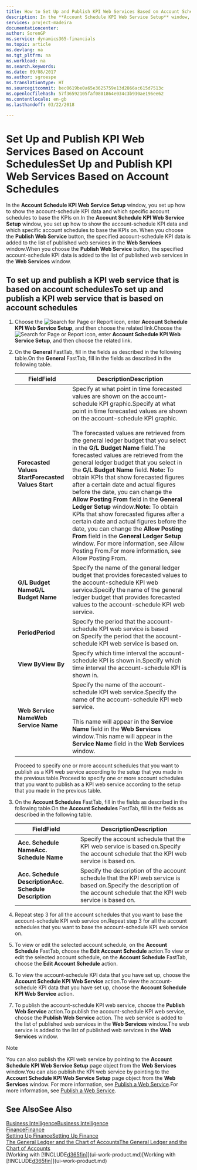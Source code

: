 ```yaml
---
title: How to Set Up and Publish KPI Web Services Based on Account Schedules | Microsoft Docs
description: In the **Account Schedule KPI Web Service Setup** window, you set up how to show the account-schedule KPI data and which specific account schedules to base the KPIs on.
services: project-madeira
documentationcenter: 
author: SorenGP
ms.service: dynamics365-financials
ms.topic: article
ms.devlang: na
ms.tgt_pltfrm: na
ms.workload: na
ms.search.keywords: 
ms.date: 09/08/2017
ms.author: sgroespe
ms.translationtype: HT
ms.sourcegitcommit: bec0619be0a65e3625759e13d2866ac615d7513c
ms.openlocfilehash: 57f36592105faf0801864e034c3b930ae196ee62
ms.contentlocale: en-gb
ms.lasthandoff: 03/22/2018

---
```

# <a name="set-up-and-publish-kpi-web-services-based-on-account-schedules"></a><span data-ttu-id="484f7-103">Set Up and Publish KPI Web Services Based on Account Schedules</span><span class="sxs-lookup"><span data-stu-id="484f7-103">Set Up and Publish KPI Web Services Based on Account Schedules</span></span>
<span data-ttu-id="484f7-104">In the **Account Schedule KPI Web Service Setup** window, you set up how to show the account-schedule KPI data and which specific account schedules to base the KPIs on.</span><span class="sxs-lookup"><span data-stu-id="484f7-104">In the **Account Schedule KPI Web Service Setup** window, you set up how to show the account-schedule KPI data and which specific account schedules to base the KPIs on.</span></span> <span data-ttu-id="484f7-105">When you choose the **Publish Web Service** button, the specified account-schedule KPI data is added to the list of published web services in the **Web Services** window.</span><span class="sxs-lookup"><span data-stu-id="484f7-105">When you choose the **Publish Web Service** button, the specified account-schedule KPI data is added to the list of published web services in the **Web Services** window.</span></span>  

## <a name="to-set-up-and-publish-a-kpi-web-service-that-is-based-on-account-schedules"></a><span data-ttu-id="484f7-106">To set up and publish a KPI web service that is based on account schedules</span><span class="sxs-lookup"><span data-stu-id="484f7-106">To set up and publish a KPI web service that is based on account schedules</span></span>  

1.  <span data-ttu-id="484f7-107">Choose the ![Search for Page or Report](media/ui-search/search_small.png "Search for Page or Report icon") icon, enter **Account Schedule KPI Web Service Setup**, and then choose the related link.</span><span class="sxs-lookup"><span data-stu-id="484f7-107">Choose the ![Search for Page or Report](media/ui-search/search_small.png "Search for Page or Report icon") icon, enter **Account Schedule KPI Web Service Setup**, and then choose the related link.</span></span>  
2.  <span data-ttu-id="484f7-108">On the **General** FastTab, fill in the fields as described in the following table.</span><span class="sxs-lookup"><span data-stu-id="484f7-108">On the **General** FastTab, fill in the fields as described in the following table.</span></span>  

    |<span data-ttu-id="484f7-109">Field</span><span class="sxs-lookup"><span data-stu-id="484f7-109">Field</span></span>|<span data-ttu-id="484f7-110">Description</span><span class="sxs-lookup"><span data-stu-id="484f7-110">Description</span></span>|  
    |---------------------------------|---------------------------------------|  
    |<span data-ttu-id="484f7-111">**Forecasted Values Start**</span><span class="sxs-lookup"><span data-stu-id="484f7-111">**Forecasted Values Start**</span></span>|<span data-ttu-id="484f7-112">Specify at what point in time forecasted values are shown on the account-schedule KPI graphic.</span><span class="sxs-lookup"><span data-stu-id="484f7-112">Specify at what point in time forecasted values are shown on the account-schedule KPI graphic.</span></span><br /><br /> <span data-ttu-id="484f7-113">The forecasted values are retrieved from the general ledger budget that you select in the **G/L Budget Name** field.</span><span class="sxs-lookup"><span data-stu-id="484f7-113">The forecasted values are retrieved from the general ledger budget that you select in the **G/L Budget Name** field.</span></span> <span data-ttu-id="484f7-114">**Note:**  To obtain KPIs that show forecasted figures after a certain date and actual figures before the date, you can change the **Allow Posting From** field in the **General Ledger Setup** window.</span><span class="sxs-lookup"><span data-stu-id="484f7-114">**Note:**  To obtain KPIs that show forecasted figures after a certain date and actual figures before the date, you can change the **Allow Posting From** field in the **General Ledger Setup** window.</span></span> <span data-ttu-id="484f7-115">For more information, see Allow Posting From.</span><span class="sxs-lookup"><span data-stu-id="484f7-115">For more information, see Allow Posting From.</span></span>|  
    |<span data-ttu-id="484f7-116">**G/L Budget Name**</span><span class="sxs-lookup"><span data-stu-id="484f7-116">**G/L Budget Name**</span></span>|<span data-ttu-id="484f7-117">Specify the name of the general ledger budget that provides forecasted values to the account-schedule KPI web service.</span><span class="sxs-lookup"><span data-stu-id="484f7-117">Specify the name of the general ledger budget that provides forecasted values to the account-schedule KPI web service.</span></span>|  
    |<span data-ttu-id="484f7-118">**Period**</span><span class="sxs-lookup"><span data-stu-id="484f7-118">**Period**</span></span>|<span data-ttu-id="484f7-119">Specify the period that the account-schedule KPI web service is based on.</span><span class="sxs-lookup"><span data-stu-id="484f7-119">Specify the period that the account-schedule KPI web service is based on.</span></span>|  
    |<span data-ttu-id="484f7-120">**View By**</span><span class="sxs-lookup"><span data-stu-id="484f7-120">**View By**</span></span>|<span data-ttu-id="484f7-121">Specify which time interval the account-schedule KPI is shown in.</span><span class="sxs-lookup"><span data-stu-id="484f7-121">Specify which time interval the account-schedule KPI is shown in.</span></span>|  
    |<span data-ttu-id="484f7-122">**Web Service Name**</span><span class="sxs-lookup"><span data-stu-id="484f7-122">**Web Service Name**</span></span>|<span data-ttu-id="484f7-123">Specify the name of the account-schedule KPI web service.</span><span class="sxs-lookup"><span data-stu-id="484f7-123">Specify the name of the account-schedule KPI web service.</span></span><br /><br /> <span data-ttu-id="484f7-124">This name will appear in the **Service Name** field in the **Web Services** window.</span><span class="sxs-lookup"><span data-stu-id="484f7-124">This name will appear in the **Service Name** field in the **Web Services** window.</span></span>|  

    <span data-ttu-id="484f7-125">Proceed to specify one or more account schedules that you want to publish as a KPI web service according to the setup that you made in the previous table.</span><span class="sxs-lookup"><span data-stu-id="484f7-125">Proceed to specify one or more account schedules that you want to publish as a KPI web service according to the setup that you made in the previous table.</span></span>  

3.  <span data-ttu-id="484f7-126">On the **Account Schedules** FastTab, fill in the fields as described in the following table.</span><span class="sxs-lookup"><span data-stu-id="484f7-126">On the **Account Schedules** FastTab, fill in the fields as described in the following table.</span></span>  

    |<span data-ttu-id="484f7-127">Field</span><span class="sxs-lookup"><span data-stu-id="484f7-127">Field</span></span>|<span data-ttu-id="484f7-128">Description</span><span class="sxs-lookup"><span data-stu-id="484f7-128">Description</span></span>|  
    |---------------------------------|---------------------------------------|  
    |<span data-ttu-id="484f7-129">**Acc. Schedule Name**</span><span class="sxs-lookup"><span data-stu-id="484f7-129">**Acc. Schedule Name**</span></span>|<span data-ttu-id="484f7-130">Specify the account schedule that the KPI web service is based on.</span><span class="sxs-lookup"><span data-stu-id="484f7-130">Specify the account schedule that the KPI web service is based on.</span></span>|  
    |<span data-ttu-id="484f7-131">**Acc. Schedule Description**</span><span class="sxs-lookup"><span data-stu-id="484f7-131">**Acc. Schedule Description**</span></span>|<span data-ttu-id="484f7-132">Specify the description of the account schedule that the KPI web service is based on.</span><span class="sxs-lookup"><span data-stu-id="484f7-132">Specify the description of the account schedule that the KPI web service is based on.</span></span>|  

4.  <span data-ttu-id="484f7-133">Repeat step 3 for all the account schedules that you want to base the account-schedule KPI web service on.</span><span class="sxs-lookup"><span data-stu-id="484f7-133">Repeat step 3 for all the account schedules that you want to base the account-schedule KPI web service on.</span></span>  
5.  <span data-ttu-id="484f7-134">To view or edit the selected account schedule, on the **Account Schedule** FastTab, choose the **Edit Account Schedule** action.</span><span class="sxs-lookup"><span data-stu-id="484f7-134">To view or edit the selected account schedule, on the **Account Schedule** FastTab, choose the **Edit Account Schedule** action.</span></span>  
6.  <span data-ttu-id="484f7-135">To view the account-schedule KPI data that you have set up, choose the **Account Schedule KPI Web Service** action.</span><span class="sxs-lookup"><span data-stu-id="484f7-135">To view the account-schedule KPI data that you have set up, choose the **Account Schedule KPI Web Service** action.</span></span>  
7.  <span data-ttu-id="484f7-136">To publish the account-schedule KPI web service, choose the **Publish Web Service** action.</span><span class="sxs-lookup"><span data-stu-id="484f7-136">To publish the account-schedule KPI web service, choose the **Publish Web Service** action.</span></span> <span data-ttu-id="484f7-137">The web service is added to the list of published web services in the **Web Services** window.</span><span class="sxs-lookup"><span data-stu-id="484f7-137">The web service is added to the list of published web services in the **Web Services** window.</span></span>  

> [!NOTE]  
>  <span data-ttu-id="484f7-138">You can also publish the KPI web service by pointing to the **Account Schedule KPI Web Service Setup** page object from the **Web Services** window.</span><span class="sxs-lookup"><span data-stu-id="484f7-138">You can also publish the KPI web service by pointing to the **Account Schedule KPI Web Service Setup** page object from the **Web Services** window.</span></span> <span data-ttu-id="484f7-139">For more information, see [Publish a Web Service](across-how-publish-web-service.md).</span><span class="sxs-lookup"><span data-stu-id="484f7-139">For more information, see [Publish a Web Service](across-how-publish-web-service.md).</span></span>  

## <a name="see-also"></a><span data-ttu-id="484f7-140">See Also</span><span class="sxs-lookup"><span data-stu-id="484f7-140">See Also</span></span>  
[<span data-ttu-id="484f7-141">Business Intelligence</span><span class="sxs-lookup"><span data-stu-id="484f7-141">Business Intelligence</span></span>](bi.md)  
[<span data-ttu-id="484f7-142">Finance</span><span class="sxs-lookup"><span data-stu-id="484f7-142">Finance</span></span>](finance.md)  
[<span data-ttu-id="484f7-143">Setting Up Finance</span><span class="sxs-lookup"><span data-stu-id="484f7-143">Setting Up Finance</span></span>](finance-setup-finance.md)  
[<span data-ttu-id="484f7-144">The General Ledger and the Chart of Accounts</span><span class="sxs-lookup"><span data-stu-id="484f7-144">The General Ledger and the Chart of Accounts</span></span>](finance-general-ledger.md)  
<span data-ttu-id="484f7-145">[Working with [!INCLUDE[d365fin](includes/d365fin_md.md)]](ui-work-product.md)</span><span class="sxs-lookup"><span data-stu-id="484f7-145">[Working with [!INCLUDE[d365fin](includes/d365fin_md.md)]](ui-work-product.md)</span></span>

